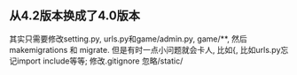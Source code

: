 ## 从4.2版本换成了4.0版本
其实只需要修改setting.py, urls.py和game/admin.py, game/**, 然后makemigrations 和 migrate. 但是有时一点小问题就会卡人, 比如{, 比如urls.py忘记import include等等; 
修改.gitignore 忽略/static/
